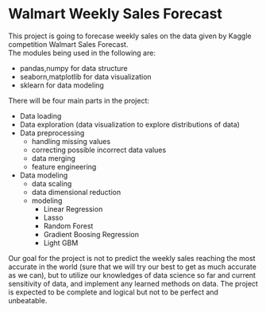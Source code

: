 # Walmart Weekly Sales Forecast

This project is going to forecase weekly sales on the data given by Kaggle competition Walmart Sales Forecast.   
The modules being used in the following are:  
- pandas,numpy for data structure
- seaborn,matplotlib for data visualization  
- sklearn for data modeling   

There will be four main parts in the project:  
- Data loading
- Data exploration (data visualization to explore distributions of data)  
- Data preprocessing 
    - handling missing values  
    - correcting possible incorrect data values  
    - data merging 
    - feature engineering
- Data modeling    
    - data scaling
    - data dimensional reduction 
    - modeling
      - Linear Regression   
      - Lasso
      - Random Forest   
      - Gradient Boosing Regression  
      - Light GBM
 
Our goal for the project is not to predict the weekly sales reaching the most accurate in the world (sure that we will try our best to get as much accurate as we can), but to utilize our knowledges of data science so far and current sensitivity of data, and implement any learned methods on data. The project is expected to be complete and logical but not to be perfect and unbeatable.   
